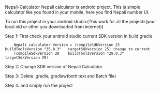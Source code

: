 Nepali-Calculator
Nepali calculator is android project. This is simple calculator like you found in your mobile, here you find Nepali number UI.

To run this project in your android studio:(This work for all the projects(your local old or other you downloaded from internet))

Step 1: First check your android studio current SDK version in build gradle

        Nepali calculator Version = (compileSdkVersion 25    buildToolsVersion "25.0.3"   targetSdkVersion 25) change to current
        (compileSdkVersion 29    buildToolsVersion "29.0.3"   targetSdkVersion 29)
Step 2: Change SDK version of Nepali Calculator

Step 3: Delete .gradle, gradlew(both text and Batch file)

Step 4: and simply run the project